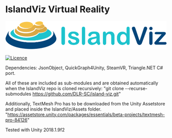 **<h1>IslandViz Virtual Reality</h1>**


![IslandViz Virtual Reality](Logo_IslandViz-1b_RGB.png)


[![Licence](https://img.shields.io/hexpm/l/plug.svg)](https://github.com/DLR-SC/island-viz/blob/master/LICENSE)


Dependencies: 
JsonObject, QuickGraph4Unity, SteamVR, Triangle.NET C# port.

All of these are included as sub-modules and are obtained automatically when the IslandViz repo is cloned recursively:
"git clone --recurse-submodules https://github.com/DLR-SC/island-viz.git"

Additionally, TextMesh Pro has to be downloaded from the Unity Assetstore and placed inside the IslandViz/Assets folder.
"https://assetstore.unity.com/packages/essentials/beta-projects/textmesh-pro-84126"

Tested with Unity 2018.1.9f2
